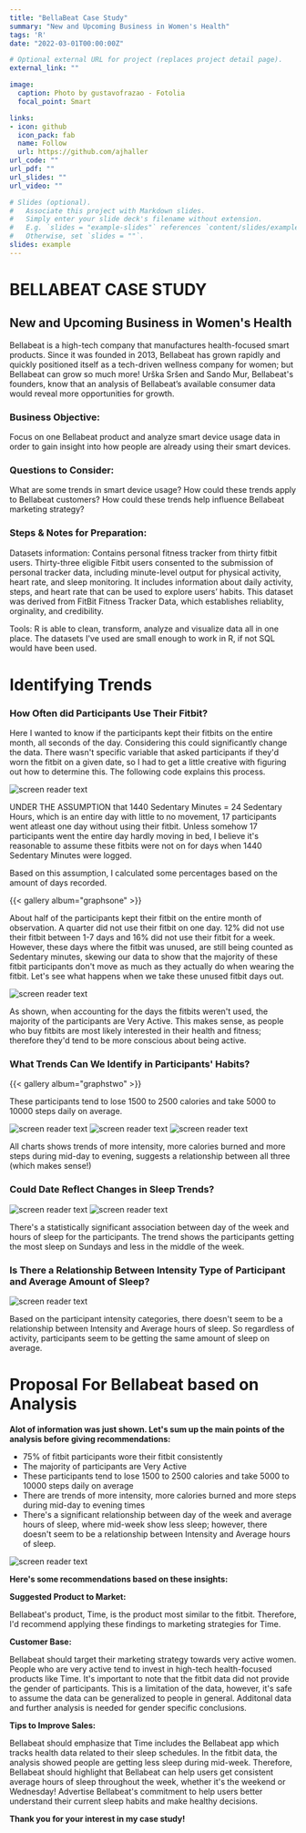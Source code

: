 ```yaml
---
title: "BellaBeat Case Study"
summary: "New and Upcoming Business in Women's Health"
tags: 'R'
date: "2022-03-01T00:00:00Z"

# Optional external URL for project (replaces project detail page).
external_link: ""

image:
  caption: Photo by gustavofrazao - Fotolia
  focal_point: Smart

links:
- icon: github
  icon_pack: fab
  name: Follow
  url: https://github.com/ajhaller
url_code: ""
url_pdf: ""
url_slides: ""
url_video: ""

# Slides (optional).
#   Associate this project with Markdown slides.
#   Simply enter your slide deck's filename without extension.
#   E.g. `slides = "example-slides"` references `content/slides/example-slides.md`.
#   Otherwise, set `slides = ""`.
slides: example
---
```


# BELLABEAT CASE STUDY

## New and Upcoming Business in Women's Health
Bellabeat is a high-tech company that manufactures health-focused smart products. Since it was founded in 2013, Bellabeat has grown rapidly and quickly positioned itself as a tech-driven wellness company for women; but Bellabeat can grow so much more! Urška Sršen and Sando Mur, Bellabeat's founders, know that an analysis of Bellabeat’s available consumer data would reveal more opportunities for growth.

### Business Objective:
Focus on one Bellabeat product and analyze smart device usage data in order to gain insight into how people are already using their smart devices.

### Questions to Consider:
What are some trends in smart device usage?
How could these trends apply to Bellabeat customers?
How could these trends help influence Bellabeat marketing strategy?

### Steps & Notes for Preparation:
Datasets information: Contains personal fitness tracker from thirty fitbit users. Thirty-three eligible Fitbit users consented to the submission of personal tracker data, including minute-level output for physical activity, heart rate, and sleep monitoring. It includes information about daily activity, steps, and heart rate that can be used to explore users’ habits. This dataset was derived from FitBit Fitness Tracker Data, which establishes reliablity, orginality, and credibility.

Tools: R is able to clean, transform, analyze and visualize data all in one place. The datasets I've used are small enough to work in R, if not SQL would have been used.

# Identifying Trends
### How Often did Participants Use Their Fitbit?

Here I wanted to know if the participants kept their fitbits on the entire month, all seconds of the day. Considering this could significantly change the data. There wasn't specific variable that asked participants if they'd worn the fitbit on a given date, so I had to get a little creative with figuring out how to determine this. The following code explains this process.

![screen reader text](trends.jpg "")

UNDER THE ASSUMPTION that 1440 Sedentary Minutes = 24 Sedentary Hours, which is an entire day with little to no movement, 17 participants went atleast one day without using their fitbit. Unless somehow 17 participants went the entire day hardly moving in bed, I believe it's reasonable to assume these fitbits were not on for days when 1440 Sedentary Minutes were logged.

Based on this assumption, I calculated some percentages based on the amount of days recorded.

{{< gallery album="graphsone" >}}

About half of the participants kept their fitbit on the entire month of observation. A quarter did not use their fitbit on one day. 12% did not use their fitbit between 1-7 days and 16% did not use their fitbit for a week. However, these days where the fitbit was unused, are still being counted as Sedentary minutes, skewing our data to show that the majority of these fitbit participants don't move as much as they actually do when wearing the fitbit. Let's see what happens when we take these unused fitbit days out.

![screen reader text](Intensity.jpg "")

As shown, when accounting for the days the fitbits weren't used, the majority of the participants are Very Active. This makes sense, as people who buy fitbits are most likely interested in their health and fitness; therefore they'd tend to be more conscious about being active.

### What Trends Can We Identify in Participants' Habits?

{{< gallery album="graphstwo" >}}

These participants tend to lose 1500 to 2500 calories and take 5000 to 10000 steps daily on average.

![screen reader text](cals.jpg "")
![screen reader text](intensity2.jpg "")
![screen reader text](steps.jpg "")


All charts shows trends of more intensity, more calories burned and more steps during mid-day to evening, suggests a relationship between all three (which makes sense!)

### Could Date Reflect Changes in Sleep Trends?

![screen reader text](sleep.jpg "")
![screen reader text](sleep_days.jpg "")

There's a statistically significant association between day of the week and hours of sleep for the participants. The trend shows the participants getting the most sleep on Sundays and less in the middle of the week.

### Is There a Relationship Between Intensity Type of Participant and Average Amount of Sleep?

![screen reader text](type.jpg "")

Based on the participant intensity categories, there doesn't seem to be a relationship between Intensity and Average hours of sleep. So regardless of activity, participants seem to be getting the same amount of sleep on average.

# Proposal For Bellabeat based on Analysis
**Alot of information was just shown. Let's sum up the main points of the analysis before giving recommendations:**

* 75% of fitbit participants wore their fitbit consistently
* The majority of participants are Very Active
* These participants tend to lose 1500 to 2500 calories and take 5000 to 10000 steps daily on average
* There are trends of more intensity, more calories burned and more steps during mid-day to evening times
* There's a significant relationship between day of the week and average hours of sleep, where mid-week show less sleep; however, there doesn't seem to be a relationship between Intensity and Average hours of sleep.

![screen reader text](woman.jpg "")

**Here's some recommendations based on these insights:**

**Suggested Product to Market:**

Bellabeat's product, Time, is the product most similar to the fitbit. Therefore, I'd recommend applying these findings to marketing strategies for Time.

**Customer Base:**

Bellabeat should target their marketing strategy towards very active women. People who are very active tend to invest in high-tech health-focused products like Time. It's important to note that the fitbit data did not provide the gender of participants. This is a limitation of the data, however, it's safe to assume the data can be generalized to people in general. Additonal data and further analysis is needed for gender specific conclusions.

**Tips to Improve Sales:**

Bellabeat should emphasize that Time includes the Bellabeat app which tracks health data related to their sleep schedules. In the fitbit data, the analysis showed people are getting less sleep during mid-week. Therefore, Bellabeat should highlight that Bellabeat can help users get consistent average hours of sleep throughout the week, whether it's the weekend or Wednesday! Advertise Bellabeat's commitment to help users better understand their current sleep habits and make healthy decisions.

**Thank you for your interest in my case study!**
